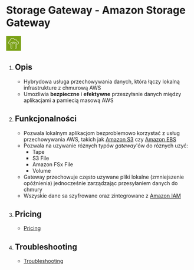 # Storage Gateway - Amazon **Storage Gateway**

![Storage Gateway](../images/services/Arch_AWS-Storage-Gateway_32.png "AWS Storage Gateway")

1. Opis
    - 

    - Hybrydowa usługa przechowywania danych, która łączy lokalną infrastrukture z chmurową AWS
    - Umozliwia **bezpieczne** i **efektywne** przeszyłanie danych między aplikacjami a pamiecią masową AWS

2. Funkcjonalności
    - 

    - Pozwala lokalnym aplikacjom bezproblemowo korzystać z usług przechowywania AWS, takich jak [Amazon S3](S3.md "AWS S3") czy [Amazon EBS](EBS.md "AWS EBS")
    - Pozwala na uzywanie róznych typów *gateway*'ów do róznych uzyć:
        * Tape
        * S3 File
        * Amazon FSx File
        * Volume
    - Gateway przechowuje często uzywane pliki lokalne (zmniejszenie opóźnienia) jednocześnie zarządzając przesyłaniem danych do chmury
    - Wszyskie dane sa szyfrowane oraz zintegrowane z [Amazon IAM](../security/IAM.md "AWS IAM")


3. Pricing
    - 

    - [Pricing](https://aws.amazon.com/storagegateway/pricing/)

4. Troubleshooting
    - 

    - [Troubleshooting](https://docs.aws.amazon.com/filegateway/latest/filefsxw/troubleshooting-gateway-issues.html)